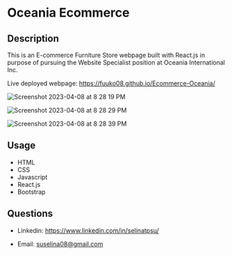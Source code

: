 # Oceania Ecommerce

## Description

This is an E-commerce Furniture Store webpage built with React.js in purpose of pursuing the Website Specialist position at Oceania International Inc.

Live deployed webpage: https://fuuko08.github.io/Ecommerce-Oceania/

![Screenshot 2023-04-08 at 8 28 19 PM](https://user-images.githubusercontent.com/108949883/230753735-b2b89519-caf0-4f73-897a-007f33dbc11f.png)

![Screenshot 2023-04-08 at 8 28 29 PM](https://user-images.githubusercontent.com/108949883/230753737-e1940975-8a10-4d05-bd48-87140727b29d.png)

![Screenshot 2023-04-08 at 8 28 39 PM](https://user-images.githubusercontent.com/108949883/230753722-f860299c-c07f-4257-8166-f92b935d7401.png)

## Usage

* HTML 
* CSS 
* Javascript
* React.js
* Bootstrap

## Questions

* Linkedin: https://www.linkedin.com/in/selinatpsu/

* Email: suselina08@gmail.com
